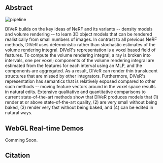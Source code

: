 ## &nbsp;
## Abstract
![pipeline](https://user-images.githubusercontent.com/93700419/142577732-791a87a4-8b1f-40e9-97f4-c8e7886c95fa.png)

DIVeR builds on the key ideas of NeRF and its variants -- density models and volume rendering -- to learn 3D object models that can be rendered realistically from small numbers of images.  In contrast to all previous NeRF methods, DIVeR uses deterministic rather than stochastic estimates of the volume rendering integral.  DIVeR's representation is a voxel based field of features.  To compute the volume rendering integral, a ray is broken into intervals, one per voxel; components of the volume rendering integral are estimated from the features for each interval using an MLP, and the components are aggregated.  As a result, DIVeR can render thin translucent structures that are missed by other integrators.  Furthermore, DIVeR's representation has semantics that is relatively exposed compared to other such methods -- moving feature vectors around in the voxel space results in natural edits. Extensive qualitative and quantitative comparisons to current state-of-the-art methods show that DIVeR produces models that (1) render at or above state-of-the-art quality, (2) are very small without being baked, (3) render very fast without being baked, and (4) can be edited in natural ways.

## WebGL Real-time Demos
Comming Soon.

## Citation
